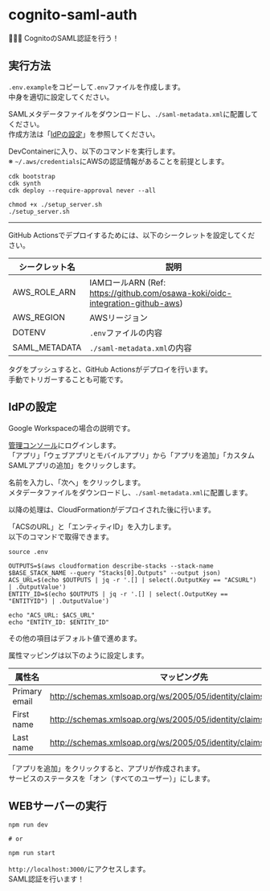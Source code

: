 # cognito-saml-auth

🏤🏤🏤 CognitoのSAML認証を行う！  

## 実行方法

`.env.example`をコピーして`.env`ファイルを作成します。  
中身を適切に設定してください。  

SAMLメタデータファイルをダウンロードし、`./saml-metadata.xml`に配置してください。  
作成方法は「[IdPの設定](#idpの設定)」を参照してください。  

DevContainerに入り、以下のコマンドを実行します。  
※ `~/.aws/credentials`にAWSの認証情報があることを前提とします。  

```shell
cdk bootstrap
cdk synth
cdk deploy --require-approval never --all

chmod +x ./setup_server.sh
./setup_server.sh
```

---

GitHub Actionsでデプロイするためには、以下のシークレットを設定してください。  

| シークレット名 | 説明 |
| --- | --- |
| AWS_ROLE_ARN | IAMロールARN (Ref: https://github.com/osawa-koki/oidc-integration-github-aws) |
| AWS_REGION | AWSリージョン |
| DOTENV | `.env`ファイルの内容 |
| SAML_METADATA | `./saml-metadata.xml`の内容 |

タグをプッシュすると、GitHub Actionsがデプロイを行います。  
手動でトリガーすることも可能です。  

## IdPの設定

Google Workspaceの場合の説明です。  

[管理コンソール](https://admin.google.com/)にログインします。  
「アプリ」「ウェブアプリとモバイルアプリ」から「アプリを追加」「カスタムSAMLアプリの追加」をクリックします。  

名前を入力し、「次へ」をクリックします。  
メタデータファイルをダウンロードし、`./saml-metadata.xml`に配置します。  

以降の処理は、CloudFormationがデプロイされた後に行います。  

「ACSのURL」と「エンティティID」を入力します。  
以下のコマンドで取得できます。  

```shell
source .env

OUTPUTS=$(aws cloudformation describe-stacks --stack-name $BASE_STACK_NAME --query "Stacks[0].Outputs" --output json)
ACS_URL=$(echo $OUTPUTS | jq -r '.[] | select(.OutputKey == "ACSURL") | .OutputValue')
ENTITY_ID=$(echo $OUTPUTS | jq -r '.[] | select(.OutputKey == "ENTITYID") | .OutputValue')

echo "ACS_URL: $ACS_URL"
echo "ENTITY_ID: $ENTITY_ID"
```

その他の項目はデフォルト値で進めます。  

属性マッピングは以下のように設定します。  

| 属性名 | マッピング先 |
| --- | --- |
| Primary email | http://schemas.xmlsoap.org/ws/2005/05/identity/claims/emailaddress |
| First name | http://schemas.xmlsoap.org/ws/2005/05/identity/claims/givenname |
| Last name | http://schemas.xmlsoap.org/ws/2005/05/identity/claims/surname |

「アプリを追加」をクリックすると、アプリが作成されます。  
サービスのステータスを「オン（すべてのユーザー）」にします。  

## WEBサーバーの実行

```shell
npm run dev

# or

npm run start
```

`http://localhost:3000/`にアクセスします。  
SAML認証を行います！  

